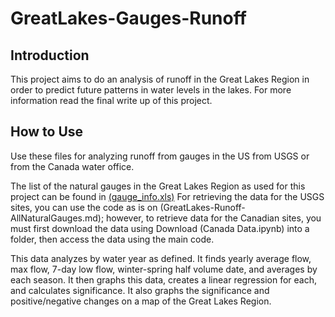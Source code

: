 # GreatLakes-Gauges-Runoff

## Introduction
This project aims to do an analysis of runoff in the Great Lakes Region in order to predict future patterns in water levels in the lakes. For more information read the final write up of this project.

## How to Use
Use these files for analyzing runoff from gauges in the US from USGS or from the Canada water office. 

The list of the natural gauges in the Great Lakes Region as used for this project can be found in [(gauge_info.xls)](https://github.com/sonialyak/GreatLakes-Gauges-Runoff/blob/main/gauge_info.xls)
For retrieving the data for the USGS sites, you can use the code as is on (GreatLakes-Runoff-AllNaturalGauges.md); however, to retrieve data for the Canadian sites, you must first download the data using Download (Canada Data.ipynb) into a folder, then access the data using the main code. 

This data analyzes by water year as defined. It finds yearly average flow, max flow, 7-day low flow, winter-spring half volume date, and averages by each season. It then graphs this data, creates a linear regression for each, and calculates significance. It also graphs the significance and positive/negative changes on a map of the Great Lakes Region.
